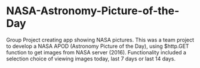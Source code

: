 # NASA-Astronomy-Picture-of-the-Day
Group Project creating  app showing NASA pictures. 
This was a team project to develop a NASA APOD (Astronomy Picture of the Day), using $http.GET function to get images from NASA server (2016). Functionality included a selection choice of viewing images today, last 7 days or last 14 days.
